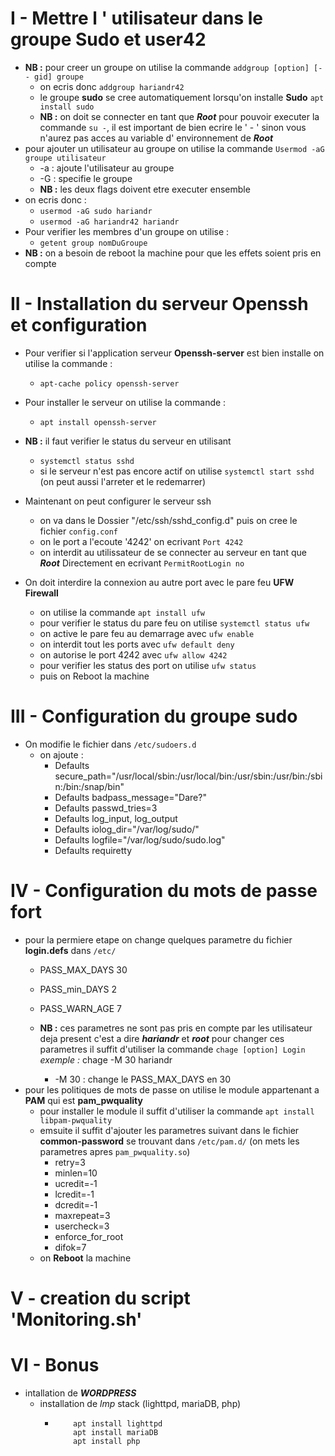 # I - Mettre l ' utilisateur dans le groupe **Sudo** et **user42**

- **NB :** pour creer un groupe on utilise la commande `addgroup [option] [-- gid] groupe`
	- on ecris donc `addgroup hariandr42`
	- le groupe **sudo** se cree automatiquement lorsqu'on installe **Sudo**
 `apt install sudo`
	- **NB :** on doit se connecter en tant que ***Root*** pour pouvoir executer la commande
`su -`, il est important de bien ecrire le ' - ' sinon vous n'aurez pas acces au variable d'
environnement de ***Root***
- pour ajouter un utilisateur au groupe on utilise la commande `Usermod -aG groupe utilisateur`
	- -a : ajoute l'utilisateur au groupe
	- -G : specifie le groupe
	- **NB :** les deux flags doivent etre executer ensemble
- on ecris donc :
	- `usermod -aG sudo hariandr`
	- `usermod -aG hariandr42 hariandr`
- Pour verifier les membres d'un groupe on utilise :
	- `getent group nomDuGroupe`
- **NB :** on a besoin de reboot la machine pour que les effets soient pris en compte

# II - Installation du serveur Openssh et configuration

- Pour verifier si l'application serveur **Openssh-server** est bien installe on utilise la commande :
	- `apt-cache policy openssh-server`
- Pour installer le serveur on utilise la commande :
	- `apt install openssh-server`
- **NB :** il faut verifier le status du serveur en utilisant 
	- `systemctl status sshd`
	- si le serveur n'est pas encore actif on utilise `systemctl start sshd` (on peut aussi l'arreter et le redemarrer)
- Maintenant on peut configurer le serveur ssh
	- on va dans le Dossier "/etc/ssh/sshd_config.d" puis on cree le fichier `config.conf`
	- on le port a l'ecoute '4242' on ecrivant `Port 4242`
	- on interdit au utilissateur de se connecter au serveur en tant que ***Root*** Directement en ecrivant `PermitRootLogin no`
	
- On doit interdire la connexion au autre port avec le pare feu **UFW Firewall**
	- on utilise la commande `apt install ufw`
	- pour verifier le status du pare feu on utilise `systemctl status ufw`
	- on active le pare feu au demarrage avec `ufw enable`
	- on interdit tout les ports avec `ufw default deny`
	- on autorise le port 4242 avec `ufw allow 4242`
	- pour verifier les status des port on utilise `ufw status`
	- puis on Reboot la machine

# III - Configuration du groupe sudo
- On modifie le fichier dans `/etc/sudoers.d`
	- on ajoute :
		- Defaults	secure_path="/usr/local/sbin:/usr/local/bin:/usr/sbin:/usr/bin:/sbin:/bin:/snap/bin"
		- Defaults	badpass_message="Dare?"
		- Defaults	passwd_tries=3
		- Defaults	log_input, log_output
		- Defaults	iolog_dir="/var/log/sudo/"
		- Defaults	logfile="/var/log/sudo/sudo.log"
		- Defaults	requiretty

# IV - Configuration du mots de passe fort
- pour la permiere etape on change quelques parametre du fichier **login.defs** dans `/etc/`
	- PASS_MAX_DAYS	30
	- PASS_min_DAYS	2
	- PASS_WARN_AGE 7
	
	- **NB :** ces parametres ne sont pas pris en compte par les utilisateur deja present c'est a dire 
***hariandr*** et ***root***
	pour changer ces parametres il suffit d'utiliser la commande `chage [option] Login`
	*exemple :* chage -M 30 hariandr
		- -M 30 : change le PASS_MAX_DAYS en 30
- pour les politiques de mots de passe on utilise le module appartenant a **PAM** qui est **pam_pwquality**
	- pour installer le module il suffit d'utiliser la commande `apt install libpam-pwquality`
	- emsuite il suffit d'ajouter les parametres suivant dans le fichier **common-password** se trouvant dans `/etc/pam.d/` (on mets les parametres apres `pam_pwquality.so`)
		- retry=3
		- minlen=10
		- ucredit=-1
		- lcredit=-1
		- dcredit=-1
		- maxrepeat=3
		- usercheck=3
		- enforce_for_root
		- difok=7
	- on **Reboot** la machine
# V - creation du script 'Monitoring.sh'

# VI - Bonus
- intallation de ***WORDPRESS***
	- installation de *lmp* stack (lighttpd, mariaDB, php)
		-	```
				apt install lighttpd
				apt install mariaDB
				apt install php
			```
